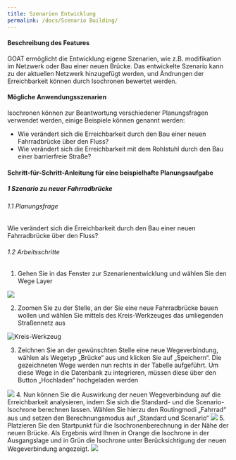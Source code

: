 ```yaml
---
title: Szenarien Entwicklung
permalink: /docs/Scenario Building/
---
```


#### Beschreibung des Features
GOAT ermöglicht die Entwicklung eigene Szenarien, wie z.B. modifikation im Netzwerk oder Bau einer neuen Brücke. Das entwickelte Szenario kann zu der aktuellen Netzwerk hinzugefügt werden, und Ändrungen der Erreichbarkeit können durch Isochronen bewertet werden. 

#### Mögliche Anwendungsszenarien
Isochronen können zur Beantwortung verschiedener Planungsfragen verwendet werden, einige Beispiele können genannt werden:
- Wie verändert sich die Erreichbarkeit durch den Bau einer neuen Fahrradbrücke über den Fluss?
- Wie verändert sich die Erreichbarkeit mit dem Rohlstuhl durch den Bau einer barrierfreie Straße? 



#### Schritt-für-Schritt-Anleitung für eine beispielhafte Planungsaufgabe
##### 1 Szenario zu neuer Fahrradbrücke
###### 1.1 Planungsfrage
Wie verändert sich die Erreichbarkeit durch den Bau einer neuen Fahrradbrücke über den Fluss? 
###### 1.2 Arbeitsschritte
1. Gehen Sie in das Fenster zur Szenarienentwicklung und wählen Sie den Wege Layer
<img class="img-responsive" src="../../img/Docs/training materials/Scenario_building/scenario_ways.png">


2. Zoomen Sie zu der Stelle, an der Sie eine neue Fahrradbrücke bauen wollen und wählen Sie mittels des Kreis-Werkzeuges das umliegenden Straßennetz aus
<img class="img-responsive" src="../../img/Docs/training materials/Scenario_building/circle_scenario.png" title="Kreis-Werkzeug">

3. Zeichnen Sie an der gewünschten Stelle eine neue Wegeverbindung, wählen als Wegetyp „Brücke“ aus und klicken Sie auf „Speichern“. Die gezeichneten Wege werden nun       rechts in der Tabelle aufgeführt. Um diese Wege in die Datenbank zu integrieren, müssen diese über den Button „Hochladen“ hochgeladen werden
<img class="img-responsive" src="../../img/Docs/training materials/Scenario_building/bridge_building.png">
4. Nun können Sie die Auswirkung der neuen Wegeverbindung auf die Erreichbarkeit analysieren, indem Sie sich die Standard- und die Scenario-Isochrone berechnen lassen. Wählen Sie hierzu den Routingmodi „Fahrrad“ aus und setzen den Berechnungsmodus auf „Standard und Scenario“
<img class="img-responsive" src="../../img/Docs/training materials/Scenario_building/modified_network.png">
5. Platzieren Sie den Startpunkt für die Isochronenberechnung in der Nähe der neuen Brücke. Als Ergebnis wird Ihnen in Orange die Isochrone in der Ausgangslage und in Grün die Isochrone unter Berücksichtigung der neuen Wegeverbindung angezeigt.
<img class="img-responsive" src="../../img/Docs/training materials/Scenario_building/result-isochrone.png">







 